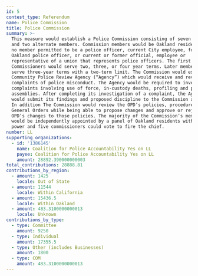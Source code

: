 ```yaml
---
id: 5
contest_type: Referendum
name: Police Commission
title: Police Commission
summary: >-
  This measure would establish a Police Commission consisting of seven regular
  and two alternate members. Commission members would be Oakland residents with
  no member permitted to be a police officer, current City employee, former
  Oakland police officer, or current or former official, employee or
  representative of a union that represents police officers. The first group of
  Commissioners would serve two, three, or four year terms. Later members would
  serve three-year terms with a two-term limit. The Commission would establish a
  Community Police Review Agency (“Agency”) which would receive and review
  complaints of police misconduct. The Agency would be required to investigate
  complaints involving use of force, in-custody deaths, profiling and public
  assemblies. After completing its investigation of a complaint, the Agency
  would submit its findings and proposed discipline to the Commission and Chief.
  In addition The Commission would review the OPD’s policies, procedures and
  General Orders while being able to propose changes and approve or reject the
  OPD’s changes to those policies. The majority of the Commission’s members
  would be independently appointed by a panel of Oakland residents with subpoena
  power and five commissioners could vote to fire the chief.
number: LL
supporting_organizations:
  - id: '1386145'
    name: Coalition for Police Accountability Yes on LL
    payee: Coalition for Police Accountability Yes on LL
    amount: 28892.390000000003
total_contributions: 28888.81
contributions_by_region:
  - amount: 1425
    locale: Out of State
  - amount: 11544
    locale: Within California
  - amount: 15436.5
    locale: Within Oakland
  - amount: 483.3100000000013
    locale: Unknown
contributions_by_type:
  - type: Committee
    amount: 9250
  - type: Individual
    amount: 17355.5
  - type: Other (includes Businesses)
    amount: 1800
  - type: COM
    amount: 483.3100000000013
---
```

